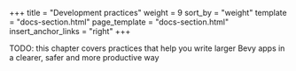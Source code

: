 +++
title = "Development practices"
weight = 9
sort_by = "weight"
template = "docs-section.html"
page_template = "docs-section.html"
insert_anchor_links = "right"
+++

TODO: this chapter covers practices that help you write larger Bevy apps in a clearer, safer and more productive way
